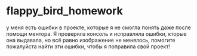 # flappy_bird_homework
у меня есть ошибки в проекте, которые я не смогла понять даже после помощи ментора. Я проверяла консоль и исправляла ошибки, кторые она выдавала, но всё равно изображение не менялось, помогите пожалуйста найти эти ошибки, чтобы я поправила свой проект!
